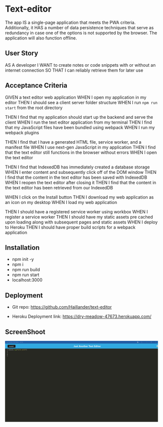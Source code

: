 # Text-editor

The app IS a single-page application that meets the PWA criteria. Additionally, it HAS a number of data persistence techniques that serve as redundancy in case one of the options is not supported by the browser. The application will also function offline.

## User Story

AS A developer
I WANT to create notes or code snippets with or without an internet connection
SO THAT I can reliably retrieve them for later use


## Acceptance Criteria

GIVEN a text editor web application
WHEN I open my application in my editor
THEN I should see a client server folder structure
WHEN I run `npm run start` from the root directory

THEN I find that my application should start up the backend and serve the client
WHEN I run the text editor application from my terminal
THEN I find that my JavaScript files have been bundled using webpack
WHEN I run my webpack plugins


THEN I find that I have a generated HTML file, service worker, and a manifest file
WHEN I use next-gen JavaScript in my application
THEN I find that the text editor still functions in the browser without errors
WHEN I open the text editor

THEN I find that IndexedDB has immediately created a database storage
WHEN I enter content and subsequently click off of the DOM window
THEN I find that the content in the text editor has been saved with IndexedDB
WHEN I reopen the text editor after closing it
THEN I find that the content in the text editor has been retrieved from our IndexedDB


WHEN I click on the Install button
THEN I download my web application as an icon on my desktop
WHEN I load my web application


THEN I should have a registered service worker using workbox
WHEN I register a service worker
THEN I should have my static assets pre cached upon loading along with subsequent pages and static assets
WHEN I deploy to Heroku
THEN I should have proper build scripts for a webpack application

## Installation

* npm init -y
* npm i
* npm run build
* npm run start
* localhost:3000

## Deployment 

* Git repo: https://github.com/Haillander/text-editor

* Heroku Deployment link: https://dry-meadow-47673.herokuapp.com/

## ScreenShoot 

![The Horiseon webpage includes a navigation bar, a header image, and cards with text and images at the bottom of the page.](./images/Screenshot%202023-04-06%20125800.png)







